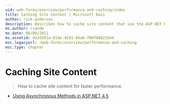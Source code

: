```yaml
---
uid: web-forms/overview/performance-and-caching/index
title: Caching Site Content | Microsoft Docs
author: rick-anderson
description: Describes how to cache site content that use the ASP.NET Framework for faster performance.
ms.author: riande
ms.date: 08/08/2011
ms.assetid: da2d581a-019e-4183-84a6-70bf04822b44
msc.legacyurl: /web-forms/overview/performance-and-caching
msc.type: chapter
---
```

# Caching Site Content

> How to cache site content for faster performance.

- [Using Asynchronous Methods in ASP.NET 4.5](using-asynchronous-methods-in-aspnet-45.md)
